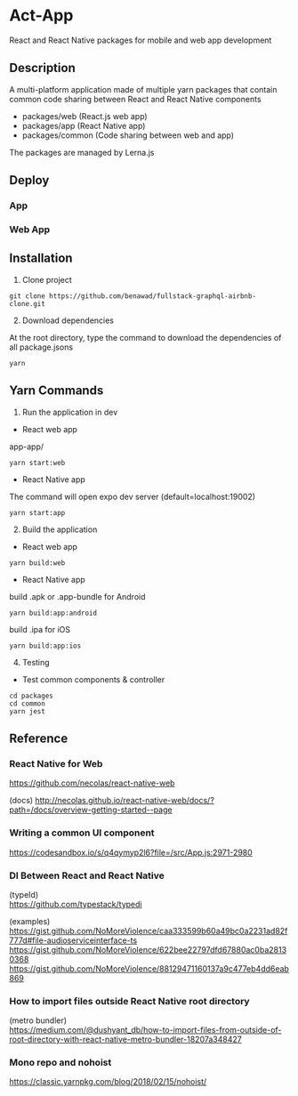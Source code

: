# Act-App

React and React Native packages for mobile and web app development
  

## Description

A multi-platform application made of multiple yarn packages that contain common code sharing between React and React Native components

- packages/web (React.js web app)  
- packages/app (React Native app)  
- packages/common (Code sharing between web and app)  
  
The packages are managed by Lerna.js  
  
## Deploy  
  
### App  
  
### Web App  
  
## Installation
  
1. Clone project  

```
git clone https://github.com/benawad/fullstack-graphql-airbnb-clone.git
```
  
2. Download dependencies  
   
At the root directory, type the command to download the dependencies of all package.jsons  
```
yarn
```
  
## Yarn Commands
  
1. Run the application in dev
  
- React web app  
    
app-app/
```
yarn start:web  
```
  
- React Native app    
  
The command will open expo dev server (default=localhost:19002)  
```
yarn start:app  
```
  
2. Build the application
  
- React web app   
  
```
yarn build:web    
```
  
- React Native app    
  
build .apk or .app-bundle for Android  
```  
yarn build:app:android
```  
build .ipa for iOS  
```  
yarn build:app:ios
```  
  
4. Testing  
  
* Test common components & controller  
  
```
cd packages  
cd common  
yarn jest  
```

## Reference
  
### React Native for Web
https://github.com/necolas/react-native-web  
  
(docs) http://necolas.github.io/react-native-web/docs/?path=/docs/overview-getting-started--page  
  
### Writing a common UI component
https://codesandbox.io/s/q4qymyp2l6?file=/src/App.js:2971-2980  
  
### DI Between React and React Native
(typeId)  
https://github.com/typestack/typedi   
  
(examples)  
https://gist.github.com/NoMoreViolence/caa333599b60a49bc0a2231ad82f777d#file-audioserviceinterface-ts       
https://gist.github.com/NoMoreViolence/622bee22797dfd67880ac0ba28130368  
https://gist.github.com/NoMoreViolence/88129471160137a9c477eb4dd6eab869  
  
### How to import files outside React Native root directory
(metro bundler)  
https://medium.com/@dushyant_db/how-to-import-files-from-outside-of-root-directory-with-react-native-metro-bundler-18207a348427  
   
### Mono repo and nohoist
https://classic.yarnpkg.com/blog/2018/02/15/nohoist/